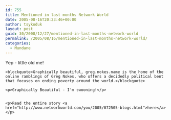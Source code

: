 ```yaml
---
id: 755
title: Mentioned in last months Network World
date: 2005-08-16T20:23:46+00:00
author: tsykoduk
layout: post
guid: 30/2008/12/27/mentioned-in-last-months-network-world
permalink: /2005/08/16/mentioned-in-last-months-network-world/
categories:
  - Mundane
---
```

<p>Yep - little old me!</p>


	<blockquote>Graphically beautiful, greg.nokes.name is the home of the online ramblings of Greg Nokes, who offers a decidedly political bent that focuses on ending poverty around the world.</blockquote>

	<p>Graphically Beautiful - I'm swooning!</p>


	<p>Read the entire story <a href="http://www.networkworld.com/you/2005/072505-blogs.html">here</a></p>